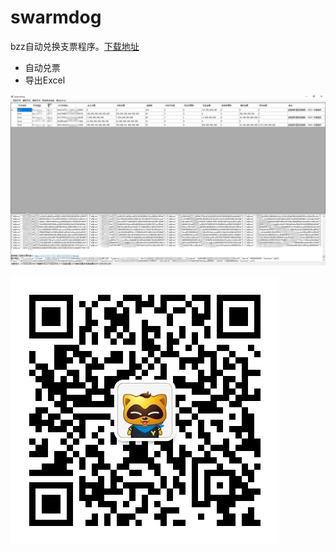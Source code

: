# swarmdog

bzz自动兑换支票程序。[下载地址](https://github.com/muzexi3000/swarmdog/releases/download/v1.0/SwarmDog.zip)
* 自动兑票
* 导出Excel

![截图](https://github.com/muzexi3000/swarmdog/raw/master/doc/swarmdog.png)

![联系作者](https://github.com/muzexi3000/swarmdog/raw/master/doc/wx.jpg)